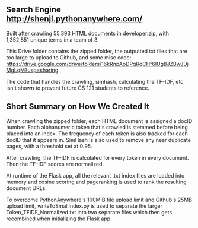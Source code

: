 ## Search Engine http://shenjl.pythonanywhere.com/
Built after crawling 55,393 HTML documents in developer.zip, with 1,352,851 unique terms in a team of 3.

This Drive folder contains the zipped folder, the outputted txt files that are too large to upload to Github, and some misc code:  
https://drive.google.com/drive/folders/16kRnpAoDPqRqCHf6IUg8JZBwJDjMgLqM?usp=sharing  
  
The code that handles the crawling, simhash, calculating the TF-IDF, etc isn't shown to prevent future CS 121 students to reference. 

## Short Summary on How We Created It
When crawling the zipped folder, each HTML document is assigned a docID number. Each alphanumeric token that's crawled is stemmed before being placed into an index. The frequency of each token is also tracked for each docID that it appears in. SimHash is also used to remove any near duplicate pages, with a threshold set at 0.95.

After crawling, the TF-IDF is calculated for every token in every document. Then the TF-IDF scores are normalized.

At runtime of the Flask app, all the relevant .txt index files are loaded into memory and cosine scoring and pageranking is used to rank the resulting document URLs.  
  
To overcome PythonAnywhere's 100MiB file upload limit and Github's 25MB upload limit, writeToSmallIndex.py is used to separate the larger Token_TFIDF_Normalized.txt into two separate files which then gets recombined when initializing the Flask app.

